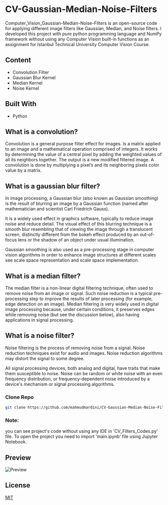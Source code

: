 # CV-Gaussian-Median-Noise-Filters
Computer_Vision_Gaussian-Median-Noise-Filters is an open-source code for applying different image filters like Gaussian, Median, and Noise filters. I developed this project with pure python programming language and NumPy framework without using any Computer Vision built-in functions as an assignment for Istanbul Technical University Computer Vision Course.

## Content
- Convolution Filter
- Gaussian Blur Kernel
- Median Kernel
- Noise Kernel

## Built With
- Python

## What is a convolution? 
Convolution is a general purpose filter effect for images.
Is a matrix applied to an image and a mathematical operation comprised of integers.
It works by determining the value of a central pixel by adding the weighted values of all its neighbors together.
The output is a new modified filtered image.
A convolution is done by multiplying a pixel’s and its neighboring pixels color value by a matrix.

## What is a gaussian blur filter? 
In image processing, a Gaussian blur (also known as Gaussian smoothing) is the result of blurring an image by a Gaussian function (named after mathematician and scientist Carl Friedrich Gauss).

It is a widely used effect in graphics software, typically to reduce image noise and reduce detail. The visual effect of this blurring technique is a smooth blur resembling that of viewing the image through a translucent screen, distinctly different from the bokeh effect produced by an out-of-focus lens or the shadow of an object under usual illumination.

Gaussian smoothing is also used as a pre-processing stage in computer vision algorithms in order to enhance image structures at different scales see scale space representation and scale space implementation.

## What is a median filter? 
The median filter is a non-linear digital filtering technique, often used to remove noise from an image or signal. Such noise reduction is a typical pre-processing step to improve the results of later processing (for example, edge detection on an image). Median filtering is very widely used in digital image processing because, under certain conditions, it preserves edges while removing noise (but see the discussion below), also having applications in signal processing.

## What is a noise filter? 
Noise filtering is the process of removing noise from a signal. Noise reduction techniques exist for audio and images. Noise reduction algorithms may distort the signal to some degree.

All signal processing devices, both analog and digital, have traits that make them susceptible to noise. Noise can be random or white noise with an even frequency distribution, or frequency-dependent noise introduced by a device's mechanism or signal processing algorithms.

### Clone Repo
```sh
git clone https://github.com/mahmudmardini/CV-Gaussian-Median-Noise-Filters.git
```

### Note: 
you can see project's code without using any IDE in 'CV_Filters_Codes.py' file. 
To open the project you need to import 'main.ipynb' file using Jupyter Notebook.


## Preview
![Preview](./preview/project_preview.gif)

## License
[MIT](LICENSE)